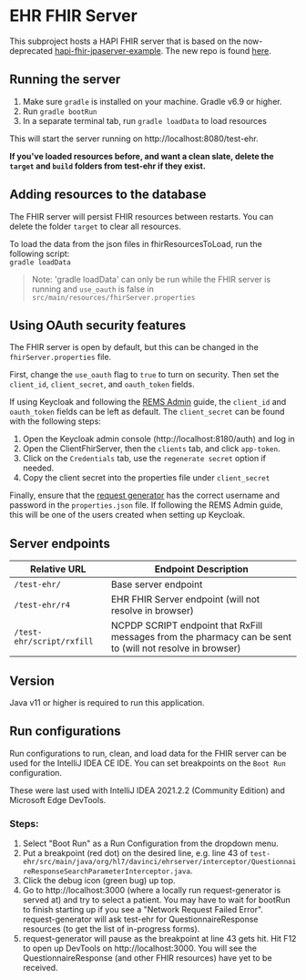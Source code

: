 # EHR FHIR Server

This subproject hosts a HAPI FHIR server that is based on the now-deprecated [hapi-fhir-jpaserver-example](https://github.com/jamesagnew/hapi-fhir/tree/master/hapi-fhir-jpaserver-example). The new repo is found [here](https://github.com/hapifhir/hapi-fhir-jpaserver-starter).

## Running the server

1. Make sure `gradle` is installed on your machine. Gradle v6.9 or higher.
2. Run `gradle bootRun`
3. In a separate terminal tab, run `gradle loadData` to load resources

This will start the server running on http://localhost:8080/test-ehr.

**If you've loaded resources before, and want a clean slate, delete the `target` and `build` folders from test-ehr if they exist.**

## Adding resources to the database

The FHIR server will persist FHIR resources between restarts. You can delete the folder `target` to clear all resources.

To load the data from the json files in fhirResourcesToLoad, run the following script:  
`gradle loadData`

> Note: 'gradle loadData' can only be run while the FHIR server is running and `use_oauth` is false in `src/main/resources/fhirServer.properties`

## Using OAuth security features

The FHIR server is open by default, but this can be changed in the `fhirServer.properties` file.

First, change the `use_oauth` flag to `true` to turn on security. Then set the `client_id`, `client_secret`, and `oauth_token` fields.

If using Keycloak and following the [REMS Admin](https://github.com/mcode/rems-admin) guide, the `client_id` and `oauth_token` fields can be left as default. The `client_secret` can be found with the following steps:

1. Open the Keycloak admin console (http://localhost:8180/auth) and log in
2. Open the ClientFhirServer, then the `clients` tab, and click `app-token`.
3. Click on the `Credentials` tab, use the `regenerate secret` option if needed.
4. Copy the client secret into the properties file under `client_secret`

Finally, ensure that the [request generator](https://github.com/mcode/request-generator) has the correct username and password in the `properties.json` file. If following the REMS Admin guide, this will be one of the users created when setting up Keycloak.

## Server endpoints

| Relative URL   | Endpoint Description                                   |
| -------------- | ------------------------------------------------------ |
| `/test-ehr/`   | Base server endpoint                                   |
| `/test-ehr/r4` | EHR FHIR Server endpoint (will not resolve in browser) |
| `/test-ehr/script/rxfill` | NCPDP SCRIPT endpoint that RxFill messages from the pharmacy can be sent to (will not resolve in browser) |

## Version

Java v11 or higher is required to run this application.

## Run configurations

Run configurations to run, clean, and load data for the FHIR server can be used for the IntelliJ IDEA CE IDE. You can set breakpoints on the `Boot Run` configuration.

These were last used with IntelliJ IDEA 2021.2.2 (Community Edition) and Microsoft Edge DevTools.

### Steps:

1. Select "Boot Run" as a Run Configuration from the dropdown menu.
2. Put a breakpoint (red dot) on the desired line, e.g. line 43 of `test-ehr/src/main/java/org/hl7/davinci/ehrserver/interceptor/QuestionnaireResponseSearchParameterInterceptor.java`.
3. Click the debug icon (green bug) up top.
4. Go to http://localhost:3000 (where a locally run request-generator is served at) and try to select a patient. You may have to wait for bootRun to finish starting up if you see a "Network Request Failed Error". request-generator will ask test-ehr for QuestionnaireResponse resources (to get the list of in-progress forms).
5. request-generator will pause as the breakpoint at line 43 gets hit. Hit F12 to open up DevTools on http://localhost:3000. You will see the QuestionnaireResponse (and other FHIR resources) have yet to be received.
